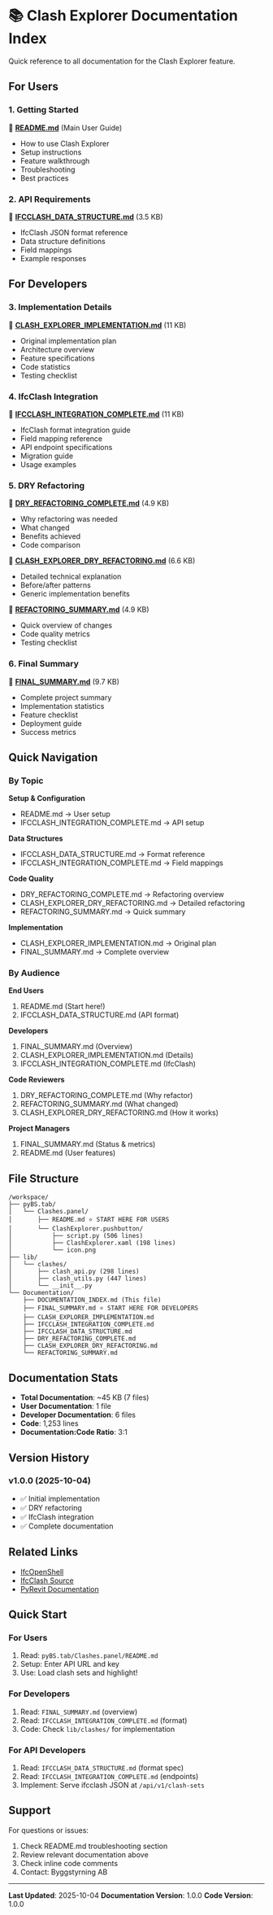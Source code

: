 # 📚 Clash Explorer Documentation Index

Quick reference to all documentation for the Clash Explorer feature.

## For Users

### 1. Getting Started
📄 **[README.md](pyBS.tab/Clashes.panel/README.md)** (Main User Guide)
- How to use Clash Explorer
- Setup instructions
- Feature walkthrough
- Troubleshooting
- Best practices

### 2. API Requirements
📄 **[IFCCLASH_DATA_STRUCTURE.md](IFCCLASH_DATA_STRUCTURE.md)** (3.5 KB)
- IfcClash JSON format reference
- Data structure definitions
- Field mappings
- Example responses

## For Developers

### 3. Implementation Details
📄 **[CLASH_EXPLORER_IMPLEMENTATION.md](CLASH_EXPLORER_IMPLEMENTATION.md)** (11 KB)
- Original implementation plan
- Architecture overview
- Feature specifications
- Code statistics
- Testing checklist

### 4. IfcClash Integration
📄 **[IFCCLASH_INTEGRATION_COMPLETE.md](IFCCLASH_INTEGRATION_COMPLETE.md)** (11 KB)
- IfcClash format integration guide
- Field mapping reference
- API endpoint specifications
- Migration guide
- Usage examples

### 5. DRY Refactoring
📄 **[DRY_REFACTORING_COMPLETE.md](DRY_REFACTORING_COMPLETE.md)** (4.9 KB)
- Why refactoring was needed
- What changed
- Benefits achieved
- Code comparison

📄 **[CLASH_EXPLORER_DRY_REFACTORING.md](CLASH_EXPLORER_DRY_REFACTORING.md)** (6.6 KB)
- Detailed technical explanation
- Before/after patterns
- Generic implementation benefits

📄 **[REFACTORING_SUMMARY.md](REFACTORING_SUMMARY.md)** (4.9 KB)
- Quick overview of changes
- Code quality metrics
- Testing checklist

### 6. Final Summary
📄 **[FINAL_SUMMARY.md](FINAL_SUMMARY.md)** (9.7 KB)
- Complete project summary
- Implementation statistics
- Feature checklist
- Deployment guide
- Success metrics

## Quick Navigation

### By Topic

**Setup & Configuration**
- README.md → User setup
- IFCCLASH_INTEGRATION_COMPLETE.md → API setup

**Data Structures**
- IFCCLASH_DATA_STRUCTURE.md → Format reference
- IFCCLASH_INTEGRATION_COMPLETE.md → Field mappings

**Code Quality**
- DRY_REFACTORING_COMPLETE.md → Refactoring overview
- CLASH_EXPLORER_DRY_REFACTORING.md → Detailed refactoring
- REFACTORING_SUMMARY.md → Quick summary

**Implementation**
- CLASH_EXPLORER_IMPLEMENTATION.md → Original plan
- FINAL_SUMMARY.md → Complete overview

### By Audience

**End Users**
1. README.md (Start here!)
2. IFCCLASH_DATA_STRUCTURE.md (API format)

**Developers**
1. FINAL_SUMMARY.md (Overview)
2. CLASH_EXPLORER_IMPLEMENTATION.md (Details)
3. IFCCLASH_INTEGRATION_COMPLETE.md (IfcClash)

**Code Reviewers**
1. DRY_REFACTORING_COMPLETE.md (Why refactor)
2. REFACTORING_SUMMARY.md (What changed)
3. CLASH_EXPLORER_DRY_REFACTORING.md (How it works)

**Project Managers**
1. FINAL_SUMMARY.md (Status & metrics)
2. README.md (User features)

## File Structure

```
/workspace/
├── pyBS.tab/
│   └── Clashes.panel/
│       ├── README.md ⭐ START HERE FOR USERS
│       └── ClashExplorer.pushbutton/
│           ├── script.py (506 lines)
│           ├── ClashExplorer.xaml (198 lines)
│           └── icon.png
├── lib/
│   └── clashes/
│       ├── clash_api.py (298 lines)
│       ├── clash_utils.py (447 lines)
│       └── __init__.py
└── Documentation/
    ├── DOCUMENTATION_INDEX.md (This file)
    ├── FINAL_SUMMARY.md ⭐ START HERE FOR DEVELOPERS
    ├── CLASH_EXPLORER_IMPLEMENTATION.md
    ├── IFCCLASH_INTEGRATION_COMPLETE.md
    ├── IFCCLASH_DATA_STRUCTURE.md
    ├── DRY_REFACTORING_COMPLETE.md
    ├── CLASH_EXPLORER_DRY_REFACTORING.md
    └── REFACTORING_SUMMARY.md
```

## Documentation Stats

- **Total Documentation**: ~45 KB (7 files)
- **User Documentation**: 1 file
- **Developer Documentation**: 6 files
- **Code**: 1,253 lines
- **Documentation:Code Ratio**: 3:1

## Version History

### v1.0.0 (2025-10-04)
- ✅ Initial implementation
- ✅ DRY refactoring
- ✅ IfcClash integration
- ✅ Complete documentation

## Related Links

- [IfcOpenShell](https://ifcopenshell.org/)
- [IfcClash Source](https://github.com/IfcOpenShell/IfcOpenShell/tree/v0.8.0/src/ifcclash)
- [PyRevit Documentation](https://pyrevitlabs.notion.site/)

## Quick Start

### For Users
1. Read: `pyBS.tab/Clashes.panel/README.md`
2. Setup: Enter API URL and key
3. Use: Load clash sets and highlight!

### For Developers
1. Read: `FINAL_SUMMARY.md` (overview)
2. Read: `IFCCLASH_INTEGRATION_COMPLETE.md` (format)
3. Code: Check `lib/clashes/` for implementation

### For API Developers
1. Read: `IFCCLASH_DATA_STRUCTURE.md` (format spec)
2. Read: `IFCCLASH_INTEGRATION_COMPLETE.md` (endpoints)
3. Implement: Serve ifcclash JSON at `/api/v1/clash-sets`

## Support

For questions or issues:
1. Check README.md troubleshooting section
2. Review relevant documentation above
3. Check inline code comments
4. Contact: Byggstyrning AB

---

**Last Updated**: 2025-10-04
**Documentation Version**: 1.0.0
**Code Version**: 1.0.0
